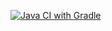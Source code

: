 [![Java CI with Gradle](https://github.com/lewkAa/SqlWebHw/actions/workflows/gradle.yml/badge.svg)](https://github.com/lewkAa/SqlWebHw/actions/workflows/gradle.yml)